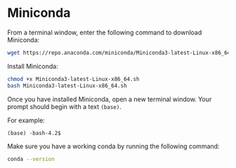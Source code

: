 # Miniconda

From a terminal window, enter the following command to download Miniconda:

```bash
wget https://repo.anaconda.com/miniconda/Miniconda3-latest-Linux-x86_64.sh
```

Install Miniconda:

```bash
chmod +x Miniconda3-latest-Linux-x86_64.sh
bash Miniconda3-latest-Linux-x86_64.sh
```

Once you have installed Miniconda, open a new terminal window. Your prompt should begin with a text `(base)`.

For example:

```
(base) -bash-4.2$
```

Make sure you have a working conda by running the following command:

```bash
conda --version
```
